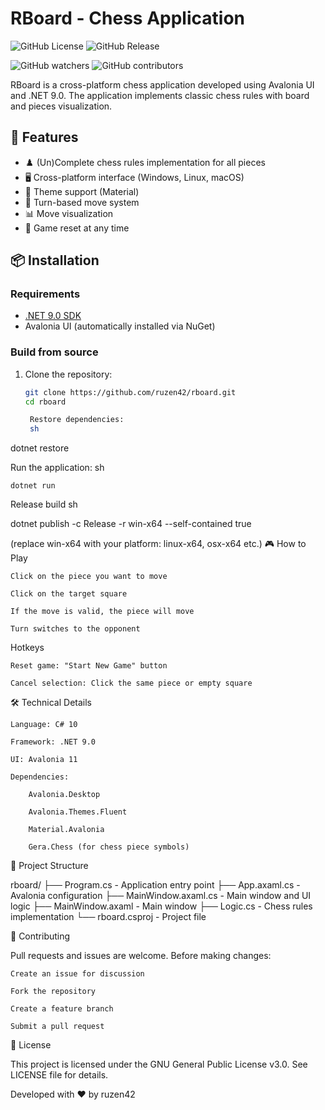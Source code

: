 # RBoard - Chess Application

![GitHub License](https://img.shields.io/github/license/ruzen42/rboard?style=for-the-badge&color=red)
![GitHub Release](https://img.shields.io/github/v/release/ruzen42/rboard?style=for-the-badge&color=red)

![GitHub watchers](https://img.shields.io/github/watchers/ruzen42/rboard?style=for-the-badge&color=green)
![GitHub contributors](https://img.shields.io/github/contributors/ruzen42/rboard?style=for-the-badge&color=red)

RBoard is a cross-platform chess application developed using Avalonia UI and .NET 9.0. The application implements classic chess rules with board and pieces visualization.

## 🚀 Features

- ♟️ (Un)Complete chess rules implementation for all pieces
- 🖥️ Cross-platform interface (Windows, Linux, macOS)
- 🎨 Theme support (Material) 
- 🔄 Turn-based move system
- 📊 Move visualization
- 🔄 Game reset at any time

## 📦 Installation

### Requirements
- [.NET 9.0 SDK](https://dotnet.microsoft.com/download/dotnet/9.0)
- Avalonia UI (automatically installed via NuGet)

### Build from source
1. Clone the repository:
   ```sh
   git clone https://github.com/ruzen42/rboard.git
   cd rboard

    Restore dependencies:
    sh

dotnet restore

Run the application:
sh

    dotnet run

Release build
sh

dotnet publish -c Release -r win-x64 --self-contained true

(replace win-x64 with your platform: linux-x64, osx-x64 etc.)
🎮 How to Play

    Click on the piece you want to move

    Click on the target square

    If the move is valid, the piece will move

    Turn switches to the opponent

Hotkeys

    Reset game: "Start New Game" button

    Cancel selection: Click the same piece or empty square

🛠 Technical Details

    Language: C# 10

    Framework: .NET 9.0

    UI: Avalonia 11

    Dependencies:

        Avalonia.Desktop

        Avalonia.Themes.Fluent

        Material.Avalonia

        Gera.Chess (for chess piece symbols)

📂 Project Structure

rboard/
├── Program.cs          - Application entry point
├── App.axaml.cs        - Avalonia configuration
├── MainWindow.axaml.cs - Main window and UI logic
├── MainWindow.axaml    - Main window
├── Logic.cs            - Chess rules implementation
└── rboard.csproj       - Project file

🤝 Contributing

Pull requests and issues are welcome. Before making changes:

    Create an issue for discussion

    Fork the repository

    Create a feature branch

    Submit a pull request

📜 License

This project is licensed under the GNU General Public License v3.0. See LICENSE file for details.

Developed with ♥ by ruzen42
